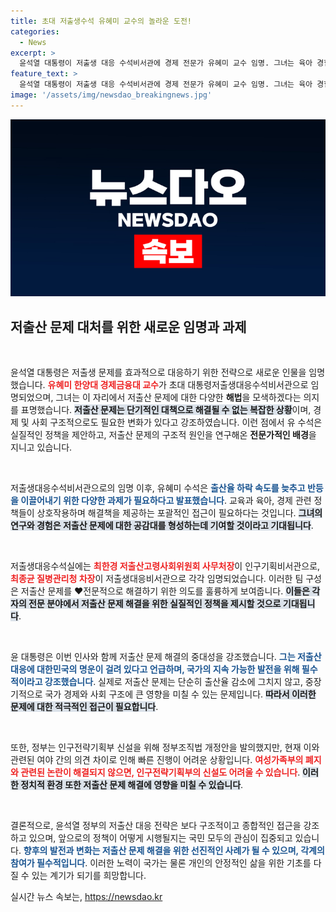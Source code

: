 ```yaml
---
title: 초대 저출생수석 유혜미 교수의 놀라운 도전!
categories:
  - News
excerpt: >
  윤석열 대통령이 저출생 대응 수석비서관에 경제 전문가 유혜미 교수 임명. 그녀는 육아 경험을 바탕으로 구조적 변화와 정책을 제안할 계획이다. 저출생 문제 해결의 새로운 전환점이 될까?
feature_text: >
  윤석열 대통령이 저출생 대응 수석비서관에 경제 전문가 유혜미 교수 임명. 그녀는 육아 경험을 바탕으로 구조적 변화와 정책을 제안할 계획이다. 저출생 문제 해결의 새로운 전환점이 될까?
image: '/assets/img/newsdao_breakingnews.jpg'
---
```


<p><img src="/assets/img/newsdao_breakingnews.jpg" alt="implanttips 속보" /></p>

<h2 data-ke-size="size26">저출산 문제 대처를 위한 새로운 임명과 과제</h2>

<p data-ke-size="size16">&nbsp;</p>

<p>윤석열 대통령은 저출생 문제를 효과적으로 대응하기 위한 전략으로 새로운 인물을 임명했습니다. <b><span style="color: #ee2323;">유혜미 한양대 경제금융대 교수</span></b>가 초대 대통령저출생대응수석비서관으로 임명되었으며, 그녀는 이 자리에서 저출산 문제에 대한 다양한 <b>해법</b>을 모색하겠다는 의지를 표명했습니다. <b><span style="background-color: #21538527;">저출산 문제는 단기적인 대책으로 해결될 수 없는 복잡한 상황</span></b>이며, 경제 및 사회 구조적으로도 필요한 변화가 있다고 강조하였습니다. 이런 점에서 유 수석은 실질적인 정책을 제안하고, 저출산 문제의 구조적 원인을 연구해온 <strong>전문가적인 배경</strong>을 지니고 있습니다.</p>

<p data-ke-size="size16">&nbsp;</p>

<p>저출생대응수석비서관으로의 임명 이후, 유혜미 수석은 <b><span style="color: #1a5490;">출산율 하락 속도를 늦추고 반등을 이끌어내기 위한 다양한 과제가 필요하다고 발표했습니다</span></b>. 교육과 육아, 경제 관련 정책들이 상호작용하며 해결책을 제공하는 포괄적인 접근이 필요하다는 것입니다. <b><span style="background-color: #21538527;">그녀의 연구와 경험은 저출산 문제에 대한 공감대를 형성하는데 기여할 것이라고 기대됩니다</span></b>.</p>

<p data-ke-size="size16">&nbsp;</p>

<p>저출생대응수석실에는 <b><span style="color: #ee2323;">최한경 저출산고령사회위원회 사무처장</span></b>이 인구기획비서관으로, <b><span style="color: #ee2323;">최종균 질병관리청 차장</span></b>이 저출생대응비서관으로 각각 임명되었습니다. 이러한 팀 구성은 저출산 문제를 ♥전문적으로 해결하기 위한 의도를 훌륭하게 보여줍니다. <b><span style="background-color: #21538527;">이들은 각자의 전문 분야에서 저출산 문제 해결을 위한 실질적인 정책을 제시할 것으로 기대됩니다</span></b>.</p>

<p data-ke-size="size16">&nbsp;</p>

<p>윤 대통령은 이번 인사와 함께 저출산 문제 해결의 중대성을 강조했습니다. <b><span style="color: #1a5490;">그는 저출산 대응에 대한민국의 명운이 걸려 있다고 언급하며, 국가의 지속 가능한 발전을 위해 필수적이라고 강조했습니다</span></b>. 실제로 저출산 문제는 단순히 출산율 감소에 그치지 않고, 중장기적으로 국가 경제와 사회 구조에 큰 영향을 미칠 수 있는 문제입니다. <b><span style="background-color: #21538527;">따라서 이러한 문제에 대한 적극적인 접근이 필요합니다</span></b>.</p>

<p data-ke-size="size16">&nbsp;</p>

<p>또한, 정부는 인구전략기획부 신설을 위해 정부조직법 개정안을 발의했지만, 현재 이와 관련된 여야 간의 의견 차이로 인해 빠른 진행이 어려운 상황입니다. <b><span style="color: #ee2323;">여성가족부의 폐지와 관련된 논란이 해결되지 않으면, 인구전략기획부의 신설도 어려울 수 있습니다</span></b>. <b><span style="background-color: #21538527;">이러한 정치적 환경 또한 저출산 문제 해결에 영향을 미칠 수 있습니다</span></b>.</p>

<p data-ke-size="size16">&nbsp;</p>

<p>결론적으로, 윤석열 정부의 저출산 대응 전략은 보다 구조적이고 종합적인 접근을 강조하고 있으며, 앞으로의 정책이 어떻게 시행될지는 국민 모두의 관심이 집중되고 있습니다. <b><span style="color: #1a5490;">향후의 발전과 변화는 저출산 문제 해결을 위한 선진적인 사례가 될 수 있으며, 각계의 참여가 필수적입니다</span></b>. 이러한 노력이 국가는 물론 개인의 안정적인 삶을 위한 기초를 다질 수 있는 계기가 되기를 희망합니다.</p>
실시간 뉴스 속보는, <a href="https://newsdao.kr" rel="dofollow">https://newsdao.kr</a>



